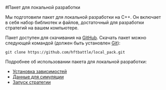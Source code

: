 #Пакет для локальной разработки

Мы подготовили пакет для локальной разработки на C++. Он включает в себя набор библиотек и файлов, достаточный для разработки стратегий на вашем компьютере. 

Пакет доступен для скачивания на [GitHub](https://github.com/hftbattle/local_pack). 
Скачать пакет можно следующей командой (должен быть установлен [Git](http://git-scm.com/download)):
```
git clone https://github.com/hftbattle/local_pack.git
```

Подробнее об использовании пакета для локальной разработки:
  - [Установка зависимостей](requirements.md)
  - [Данные для симуляции](data.md)
  - [Запуск стратегии](run.md)